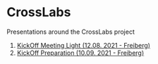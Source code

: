 # CrossLabs

Presentations around the CrossLabs project

1. [KickOff Meeting Light (12.08. 2021 - Freiberg)](https://LiaScript.github.io/course/?https://github.com/LiaPlayground/CrossLabs/blob/main/01_KickOff-Light.md)
2. [KickOff Preparation (10.09. 2021 - Freiberg)](https://LiaScript.github.io/course/?https://github.com/LiaPlayground/CrossLabs/blob/main/02_KickOff-Preparation.md)
